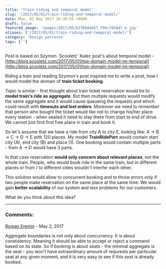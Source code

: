 ```yaml
---
title: 'Train riding and temporal model'
slug: '/2017/05/01/train-riding-and-temporal-model/'
date: Mon, 01 May 2017 10:30:55 +0000
draft: false
featured_image: 'images/2017/05/6276604857_f96c7858d7_b.jpg'
aliases: ['/2017/05/01/train-riding-and-temporal-model/']
category: 'Design patterns'
tags: ['']
---
```


Post is based on Szymon \`Scooletz\` Kulec post's about temporal model - [http://blog.scooletz.com/2017/05/01/top-domain-model-im-temporal](http://blog.scooletz.com/2017/05/01/top-domain-model-im-temporal)

Riding a train and reading Szymon's post inspired me to write a post, how I would model the domain of **train ticket booking**.

Topic is similar - first thought about train ticket reservation would be to **model train's ride as aggregate**. But then multiple requests would modify the same aggregate and it would cause queueing the requests and which could result with **timeouts and lost orders**. Moreover we need to remember that person who bought the ticket would like not to change his/her place every station - when seated it need to stay there from start to end of drive. We cannot just find first free place in train and book it.

So let's assume that we have a ride from city A to city E, looking like: A -> B -> C -> D -> E with 120 places. My model **TrainRidePart** would contain start city (A), end city (B) and place (1). One booking would contain multiple parts - from A -> D would have 3 parts. 

In that case reservation **would only concern about relevant places**, not the whole train. People, who would book ride in the same train, but in different places or from / to different cities wouldn't interfer each other.

This solution would allow to concurrent booking and to throw errors only if two people make reservation on the same place at the same time. We would gain **better scalability** of our system and less problems for our customers.

What do you think about this idea?

---
### Comments:
#### 
[Roman Eremin]( "roman.eremin@gmail.com") - <time datetime="2017-05-02 18:50:00">May 2, 2017</time>

Aggregate boundaries is not only about concurrency. It is about constistency. Meaning it should be able to accept or reject a command based on its state. So if booking is about seats - the minimal aggregate is the seat - you won't have extraordinary amount of requrests per particular seat at any given moment, and it is very easy to see if this seat is already booked.
